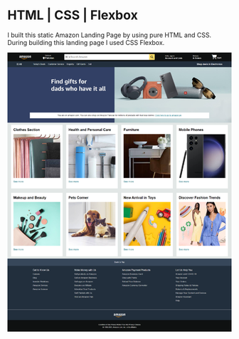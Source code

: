 # HTML | CSS | Flexbox
<p>I built this static Amazon Landing Page by using pure HTML and CSS. During building this landing page I used CSS Flexbox.</p>

![output](https://github.com/sameerulhaq000/Amazon-Landing-Page/blob/main/output.png?raw=true)
